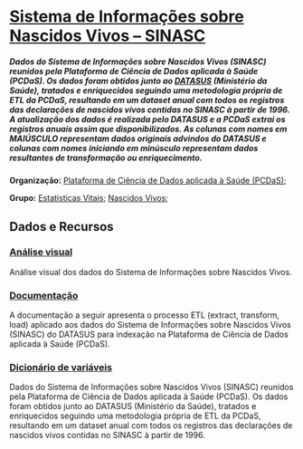 # [Sistema de Informações sobre Nascidos Vivos – SINASC](https://pcdas.icict.fiocruz.br/conjunto-de-dados/sistema-de-informacao-sobre-nascidos-vivos/)

##### Dados do Sistema de Informações sobre Nascidos Vivos (SINASC) reunidos pela Plataforma de Ciência de Dados aplicada à Saúde (PCDaS). Os dados foram obtidos junto ao [DATASUS](http://www2.datasus.gov.br/) (Ministério da Saúde), tratados e enriquecidos seguindo uma metodologia própria de ETL da PCDaS, resultando em um dataset anual com todos os registros das declarações de nascidos vivos contidas no SINASC à partir de 1996. A atualização dos dados é realizada pelo DATASUS e a PCDaS extrai os registros anuais assim que disponibilizados. As colunas com nomes em MAIÚSCULO representam dados originais advindos do DATASUS e colunas com nomes iniciando em minúsculo representam dados resultantes de transformação ou enriquecimento.


**Organização:** [Plataforma de Ciência de Dados aplicada à Saúde (PCDaS);](https://pcdas.icict.fiocruz.br/conjunto-de-dados/?organizacao=plataforma-de-ciencia-de-dados-aplicada-a-saude-pcdas)

**Grupo:** [Estatísticas Vitais](https://pcdas.icict.fiocruz.br/conjunto-de-dados/?grupo=estatisticas-vitais); [Nascidos Vivos](https://pcdas.icict.fiocruz.br/conjunto-de-dados/?grupo=nascidos-vivos);


## Dados e Recursos

### [Análise visual](https://pcdas.icict.fiocruz.br/conjunto-de-dados/sistema-de-informacao-sobre-nascidos-vivos/analise-visual)

Análise visual dos dados do Sistema de Informações sobre Nascidos Vivos.

### [Documentação](https://pcdas.icict.fiocruz.br/conjunto-de-dados/sistema-de-informacao-sobre-nascidos-vivos/documentacao)

A documentação a seguir apresenta o processo ETL (extract, transform, load) aplicado aos dados do Sistema de Informações sobre Nascidos Vivos (SINASC) do DATASUS para indexação na Plataforma de Ciência de Dados aplicada à Saúde (PCDaS).

### [Dicionário de variáveis](https://pcdas.icict.fiocruz.br/conjunto-de-dados/sistema-de-informacao-sobre-nascidos-vivos/dicionario-de-variaveis)

Dados do Sistema de Informações sobre Nascidos Vivos (SINASC) reunidos pela Plataforma de Ciência de Dados aplicada à Saúde (PCDaS). Os dados foram obtidos junto ao DATASUS (Ministério da Saúde), tratados e enriquecidos seguindo uma metodologia própria de ETL da PCDaS, resultando em um dataset anual com todos os registros das declarações de nascidos vivos contidas no SINASC à partir de 1996.
